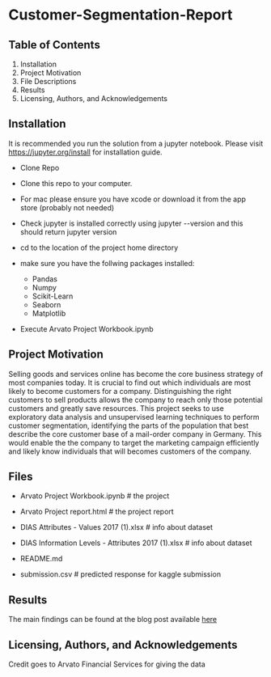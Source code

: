 # Customer-Segmentation-Report

## Table of Contents

1. Installation
2. Project Motivation
3. File Descriptions
4. Results
5. Licensing, Authors, and Acknowledgements



## Installation
It is recommended you run the solution from a jupyter notebook. Please visit https://jupyter.org/install for installation guide.

* Clone Repo
* Clone this repo to your computer.
* For mac please ensure you have xcode or download it from the app store (probably not needed)
* Check jupyter is installed correctly using jupyter --version and this should return jupyter version
* cd to the location of the project home directory
* make sure you have the follwing packages installed:

  - Pandas
  - Numpy
  - Scikit-Learn
  - Seaborn
  - Matplotlib
  
* Execute Arvato Project Workbook.ipynb

## Project Motivation

Selling goods and services online has become the core business strategy of most companies today. It is crucial to find out which individuals are most likely to become customers for a company. Distinguishing the right customers to sell products allows the company to reach only those potential customers and greatly save resources.
This project seeks to use exploratory data analysis and unsupervised learning techniques to perform customer segmentation, identifying the parts of the population that best describe the core customer base of a mail-order company in Germany. This would enable the the company to target the marketing campaign efficiently and likely know individuals that will becomes customers of the company.

## Files

- Arvato Project Workbook.ipynb # the project

- Arvato Project report.html  # the project report

- DIAS Attributes - Values 2017 (1).xlsx  # info about dataset

- DIAS Information Levels - Attributes 2017 (1).xlsx  # info about dataset

- README.md

- submission.csv # predicted response for kaggle submission



## Results
The main findings can be found at the blog post available [here](https://iancecilakoto.medium.com/customer-segmentation-using-supervised-and-unsupervised-learning-4b586523b8a6)

## Licensing, Authors, and Acknowledgements
Credit goes to Arvato Financial Services for giving the data 
